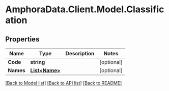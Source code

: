 # AmphoraData.Client.Model.Classification
## Properties

Name | Type | Description | Notes
------------ | ------------- | ------------- | -------------
**Code** | **string** |  | [optional] 
**Names** | [**List&lt;Name&gt;**](Name.md) |  | [optional] 

[[Back to Model list]](../README.md#documentation-for-models) [[Back to API list]](../README.md#documentation-for-api-endpoints) [[Back to README]](../README.md)

